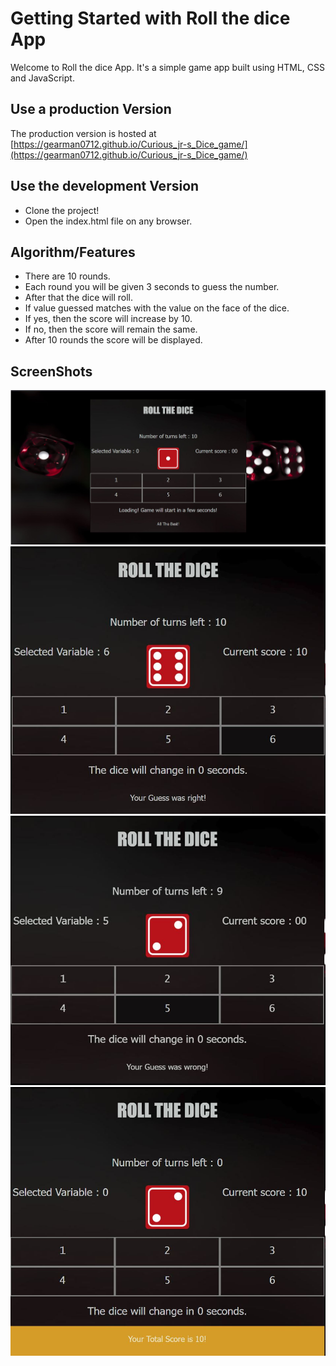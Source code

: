 # Getting Started with Roll the dice App
Welcome to Roll the dice App. It's a simple game app built  using HTML, CSS and JavaScript.


## Use a production Version
The production version is hosted at [https://gearman0712.github.io/Curious_jr-s_Dice_game/](https://gearman0712.github.io/Curious_jr-s_Dice_game/)

## Use the development Version

- Clone the project!
- Open the index.html file on any browser.

## Algorithm/Features

- There are 10 rounds.
- Each round you will be given 3 seconds to guess the number.
- After that the  dice will roll.
- If value guessed matches  with the value on the face of the dice.
- If yes, then the score will increase by 10.
- If no, then the score will remain the same.
- After 10 rounds  the score will be displayed.
  

## ScreenShots 
![](screenshots/cap1.JPG)
![](screenshots/cap2.JPG)
![](screenshots/cap4.JPG)
![](screenshots/cap3.JPG)

